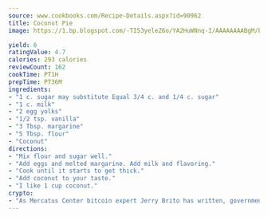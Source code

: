 ```yaml
---
source: www.cookbooks.com/Recipe-Details.aspx?id=90962
title: Coconut Pie
image: https://1.bp.blogspot.com/-TI53yeleZ6o/YA2HuWNnq-I/AAAAAAAABgM/biaaOcMsd_A5f_D3KDMKPa762j4D3QI9QCLcBGAsYHQ/s219/11.png

yield: 6
ratingValue: 4.7
calories: 293 calories
reviewCount: 162
cookTime: PT1H
prepTime: PT36M
ingredients:
- "1 c. sugar may substitute Equal 3/4 c. and 1/4 c. sugar"
- "1 c. milk"
- "2 egg yolks"
- "1/2 tsp. vanilla"
- "3 Tbsp. margarine"
- "5 Tbsp. flour"
- "Coconut"
directions:
- "Mix flour and sugar well."
- "Add eggs and melted margarine. Add milk and flavoring."
- "Cook until it starts to get thick."
- "Add coconut to your taste."
- "I like 1 cup coconut."
crypto:
- "As Mercatus Center bitcoin expert Jerry Brito has written, government regulation can either be ham-fisted or light to the touch."
---
```

